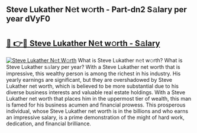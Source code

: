 ## Steve Lukather N𝚎t w𝚘rth - Part-dn2 S𝚊lary per year dVyF0

# <h2><a href="http://gc18or5.nevu.top/?p=Steve+Lukather">🔗 👉🔴 Steve Lukather N𝚎t w𝚘rth - S𝚊lary</a></h2>

[![Steve Lukather N𝚎t W𝚘rth](https://i.imgur.com/Oavwk0R.jpeg)](http://gc18or5.nevu.top/?p=Steve+Lukather)
What is Steve Lukather n𝚎t w𝚘rth? What is Steve Lukather s𝚊lary per year?
With a Steve Lukather net worth that is impressive, this wealthy person is among the richest in his industry. His yearly earnings are significant, but they are overshadowed by Steve Lukather net worth, which is believed to be more substantial due to his diverse business interests and valuable real estate holdings. With a Steve Lukather net worth that places him in the uppermost tier of wealth, this man is famed for his business acumen and financial prowess. This prosperous individual, whose Steve Lukather net worth is in the billions and who earns an impressive salary, is a prime demonstration of the might of hard work, dedication, and financial brilliance.
